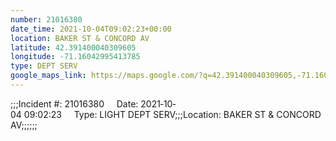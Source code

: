 ```yaml
---
number: 21016380
date_time: 2021-10-04T09:02:23+00:00
location: BAKER ST & CONCORD AV
latitude: 42.391400040309605
longitude: -71.16042995413785
type: DEPT SERV
google_maps_link: https://maps.google.com/?q=42.391400040309605,-71.16042995413785
---
```


;;;Incident #: 21016380     Date: 2021‐10‐04 09:02:23     Type: LIGHT DEPT SERV;;;Location: BAKER ST & CONCORD AV;;;;;;
